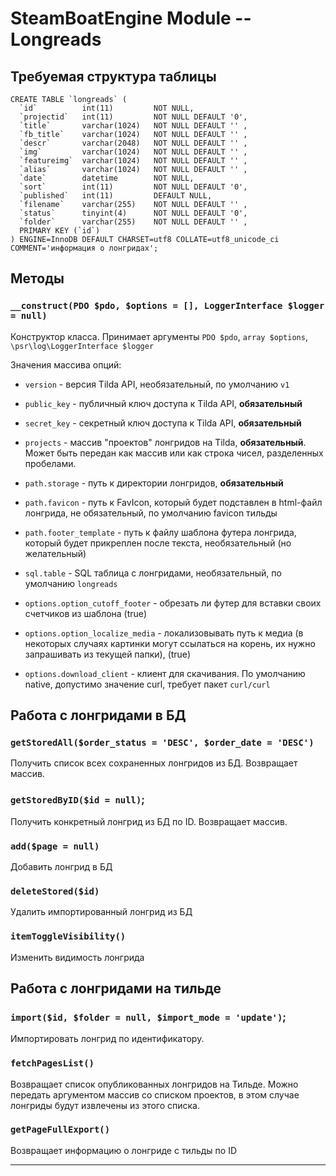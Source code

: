 # SteamBoatEngine Module -- Longreads

## Требуемая структура таблицы 

```
CREATE TABLE `longreads` (
  `id`          int(11)         NOT NULL,
  `projectid`   int(11)         NOT NULL DEFAULT '0',
  `title`       varchar(1024)   NOT NULL DEFAULT '' ,
  `fb_title`    varchar(1024)   NOT NULL DEFAULT '' ,
  `descr`       varchar(2048)   NOT NULL DEFAULT '' ,
  `img`         varchar(1024)   NOT NULL DEFAULT '' ,
  `featureimg`  varchar(1024)   NOT NULL DEFAULT '' ,
  `alias`       varchar(1024)   NOT NULL DEFAULT '' ,
  `date`        datetime        NOT NULL,
  `sort`        int(11)         NOT NULL DEFAULT '0',
  `published`   int(11)         DEFAULT NULL,
  `filename`    varchar(255)    NOT NULL DEFAULT '' ,
  `status`      tinyint(4)      NOT NULL DEFAULT '0',
  `folder`      varchar(255)    NOT NULL DEFAULT '' ,
  PRIMARY KEY (`id`)
) ENGINE=InnoDB DEFAULT CHARSET=utf8 COLLATE=utf8_unicode_ci COMMENT='информация о лонгридах';
```

## Методы

### `__construct(PDO $pdo, $options = [], LoggerInterface $logger = null)`

Конструктор класса. Принимает аргументы `PDO $pdo`, `array $options`, `\psr\log\LoggerInterface $logger` 

Значения массива опций:

- `version` - версия Tilda API, необязательный, по умолчанию `v1`
- `public_key` - публичный ключ доступа к Tilda API, **обязательный**
- `secret_key` - секретный ключ доступа к Tilda API, **обязательный**
- `projects` - массив "проектов" лонгридов на Tilda, **обязательный**. Может быть передан как массив или как строка чисел, разделенных пробелами. 

- `path.storage` - путь к директории лонгридов, **обязательный**
- `path.favicon` - путь к FavIcon, который будет подставлен в html-файл лонгрида, не обязательный, по умолчанию favicon тильды
- `path.footer_template` - путь к файлу шаблона футера лонгрида, который будет прикреплен после текста, необязательный (но желательный)

- `sql.table` - SQL таблица с лонгридами, необязательный, по умолчанию `longreads`

- `options.option_cutoff_footer` - обрезать ли футер для вставки своих счетчиков из шаблона (true)
- `options.option_localize_media` - локализовывать путь к медиа (в некоторых случаях картинки могут ссылаться на корень, их нужно запрашивать из текущей папки), (true)
- `options.download_client` - клиент для скачивания. По умолчанию native, допустимо значение curl, требует пакет `curl/curl`

## Работа с лонгридами в БД

### `getStoredAll($order_status = 'DESC', $order_date = 'DESC')`

Получить список всех сохраненных лонгридов из БД.
Возвращает массив.

### `getStoredByID($id = null)`;

Получить конкретный лонгрид из БД по ID. Возвращает массив.

### `add($page = null)`

Добавить лонгрид в БД

### `deleteStored($id)`

Удалить импортированный лонгрид из БД

### `itemToggleVisibility()`

Изменить видимость лонгрида

## Работа с лонгридами на тильде
    
### `import($id, $folder = null, $import_mode = 'update')`;

Импортировать лонгрид по идентификатору.   

### `fetchPagesList()`

Возвращает список опубликованных лонгридов на Тильде. 
Можно передать аргументом массив со списком проектов, в этом случае лонгриды будут извлечены из этого списка. 

### `getPageFullExport()` 

Возвращает информацию о лонгриде с тильды по ID


 
---
  
   